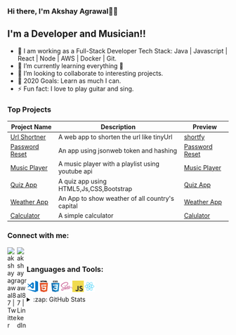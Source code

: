 ### Hi there, I'm Akshay Agrawal👋👋

## I'm a Developer and Musician!!

- 🔭 I am working as a Full-Stack Developer Tech Stack: Java | Javascript | React | Node | AWS | Docker | Git.
- 🌱 I’m currently learning everything 🤣
- 👯 I’m looking to collaborate to interesting projects.
- 🥅 2020 Goals: Learn as much I can.
- ⚡ Fun fact: I love to play guitar and sing.

### Top Projects

| Project Name | Description | Preview | 
| ------ | ------ | ------ | 
| [Url Shortner](https://github.com/akshayagrawal87/urlShortner)  | A web app to shorten the url like tinyUrl  | [shortfy](https://shortfyurl.netlify.app/)
| [Password Reset](	https://github.com/akshayagrawal87/password-reset-ui) | An app using jsonweb token and hashing | [Password Reset](https://password-reset-ui.netlify.app/)
| [Music Player](https://github.com/akshayagrawal87/GuviBootCamp/tree/master/day15)| A music player with a playlist using youtube api | [Music Player](https://musicplayer-ts.netlify.app/)
| [Quiz App](https://github.com/akshayagrawal87/GuviBootCamp/tree/master/day12) | A quiz app using HTML5,Js,CSS,Bootstrap |[Quiz App](	https://quiz-app-e79c89.netlify.app/)
| [Weather App](https://github.com/akshayagrawal87/GuviBootCamp/tree/master/day11) | An App to show weather of all country's capital|[Weather App](	https://weather-app-open-day11.netlify.app/)
| [Calculator](https://github.com/akshayagrawal87/GuviBootCamp/tree/master/day9) | A simple calculator | [Calulator](https://simple-calculator-akshay.netlify.app/)


### Connect with me:

[<img align="left" alt="akshayagrawal87 | Twitter" width="22px" src="https://cdn.jsdelivr.net/npm/simple-icons@v3/icons/twitter.svg" />][twitter]
[<img align="left" alt="akshayagrawal87 | LinkedIn" width="22px" src="https://cdn.jsdelivr.net/npm/simple-icons@v3/icons/linkedin.svg" />][linkedin]

<br />

### Languages and Tools:

<img align="left" alt="Visual Studio Code" width="26px" src="https://raw.githubusercontent.com/github/explore/80688e429a7d4ef2fca1e82350fe8e3517d3494d/topics/visual-studio-code/visual-studio-code.png" />
<img align="left" alt="HTML5" width="26px" src="https://raw.githubusercontent.com/github/explore/80688e429a7d4ef2fca1e82350fe8e3517d3494d/topics/html/html.png" />
<img align="left" alt="CSS3" width="26px" src="https://raw.githubusercontent.com/github/explore/80688e429a7d4ef2fca1e82350fe8e3517d3494d/topics/css/css.png" />
<img align="left" alt="Sass" width="26px" src="https://raw.githubusercontent.com/github/explore/80688e429a7d4ef2fca1e82350fe8e3517d3494d/topics/sass/sass.png" />
<img align="left" alt="JavaScript" width="26px" src="https://raw.githubusercontent.com/github/explore/80688e429a7d4ef2fca1e82350fe8e3517d3494d/topics/javascript/javascript.png" />
<img align="left" alt="React" width="26px" src="https://raw.githubusercontent.com/github/explore/80688e429a7d4ef2fca1e82350fe8e3517d3494d/topics/react/react.png" />

<br />
<br />

<details>
  <summary>:zap: GitHub Stats</summary>

  <img align="left" alt="codeSTACKr's GitHub Stats" src="https://github-readme-stats.codestackr.vercel.app/api?username=akshayagrawal87&show_icons=true&hide_border=true" />

</details>

[website]: https://akshayagrawal87.github.io
[twitter]: https://twitter.com/akshayagrawal87
[linkedin]: https://linkedin.com/in/akshayagrawal87
